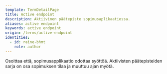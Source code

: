 ```yaml
---
template: TermDetailPage
title: Active endpoint
description: Aktiivinen päätepiste sopimusaplikaatiossa.
aliases: active endpoint
keywords: active endpoint
origin: /terms/active-endpoint
identities:
  - id: raine-bhmt
    role: author
---
```


Osoittaa että, sopimusapplikaatio odottaa syöttöä. Aktiivisten päätepisteiden sarja on osa sopimuksen tilaa ja muuttuu ajan myötä.
